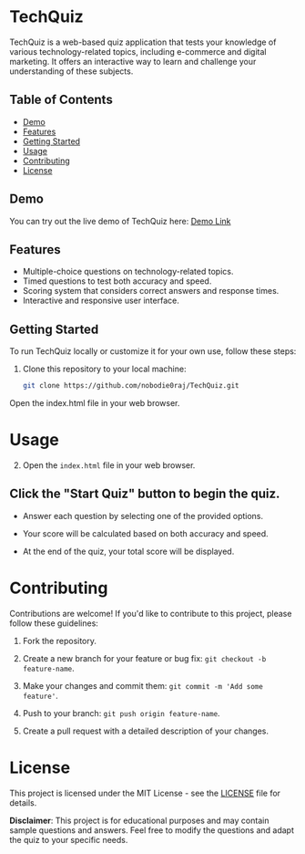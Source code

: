 # TechQuiz

TechQuiz is a web-based quiz application that tests your knowledge of various technology-related topics, including e-commerce and digital marketing. It offers an interactive way to learn and challenge your understanding of these subjects.

## Table of Contents

- [Demo](#demo)
- [Features](#features)
- [Getting Started](#getting-started)
- [Usage](#usage)
- [Contributing](#contributing)
- [License](#license)

## Demo

You can try out the live demo of TechQuiz here: [Demo Link](https://nobodie0raj.github.io/TechQuiz/)

## Features

- Multiple-choice questions on technology-related topics.
- Timed questions to test both accuracy and speed.
- Scoring system that considers correct answers and response times.
- Interactive and responsive user interface.

## Getting Started

To run TechQuiz locally or customize it for your own use, follow these steps:

1. Clone this repository to your local machine:

   ```bash
   git clone https://github.com/nobodie0raj/TechQuiz.git

Open the index.html file in your web browser.
# Usage

2. Open the `index.html` file in your web browser.
   
## Click the "Start Quiz" button to begin the quiz.

- Answer each question by selecting one of the provided options.

- Your score will be calculated based on both accuracy and speed.

- At the end of the quiz, your total score will be displayed.

# Contributing

Contributions are welcome! If you'd like to contribute to this project, please follow these guidelines:

1. Fork the repository.

2. Create a new branch for your feature or bug fix: `git checkout -b feature-name`.

3. Make your changes and commit them: `git commit -m 'Add some feature'`.

4. Push to your branch: `git push origin feature-name`.

5. Create a pull request with a detailed description of your changes.

# License

This project is licensed under the MIT License - see the [LICENSE](LICENSE) file for details.

**Disclaimer**: This project is for educational purposes and may contain sample questions and answers. Feel free to modify the questions and adapt the quiz to your specific needs.
